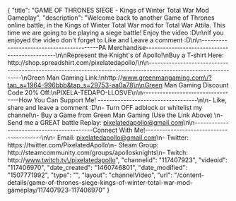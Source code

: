 {
    "title": "GAME OF THRONES SIEGE - Kings of Winter Total War Mod Gameplay",
    "description": "Welcome back to another Game of Thrones online battle, in the Kings of Winter Total War mod for Total War Attila. This time we are going to be playing a siege battle!  Enjoy the video :D\n\nIf you enjoyed the video don't forget to Like and Leave a comment :D\n\n-----------------------------------------PA Merchandise----------------------------------------------\n\nRepresent the Knight's of Apollo!\nBuy a T-shirt Here: http:\/\/shop.spreadshirt.com\/pixelatedapollo\/\n\n---------------------------------------------------------------------------------------------------------------\nGreen Man Gaming Link:\nhttp:\/\/www.greenmangaming.com\/?tap_a=1964-996bbb&tap_s=29753-aa0a78\n\nGreen Man Gaming Discount Code 20% Off:\nPIXELA-TEDAPO-LLOSVE\n\n----------------------------------How You Can Support Me! -----------------------------------\n\n- Like, share and leave a comment :D\n- Turn OFF adblock or whitelist my channel\n- Buy a Game from Green Man Gaming (Use the Link Above) \n- Send me a GREAT battle Replay: pixelatedapollo@gmail.com\n\n------------------------------------------Connect With Me!-----------------------------------------\n\n- Email: pixelatedapollo@gmail.com\n- Twitter: https:\/\/twitter.com\/PixelatedApollo\n- Steam Group:  http:\/\/steamcommunity.com\/groups\/apollosknights\n- Twitch: http:\/\/www.twitch.tv\/pixelatedapollo",
    "channelid": "117407923",
    "videoid": "117406970",
    "date_created": "1460746801",
    "date_modified": "1507771992",
    "type": "",
    "layout": "channelVideo",
    "url": "\/content-details\/game-of-thrones-siege-kings-of-winter-total-war-mod-gameplay\/117407923-117406970"
}